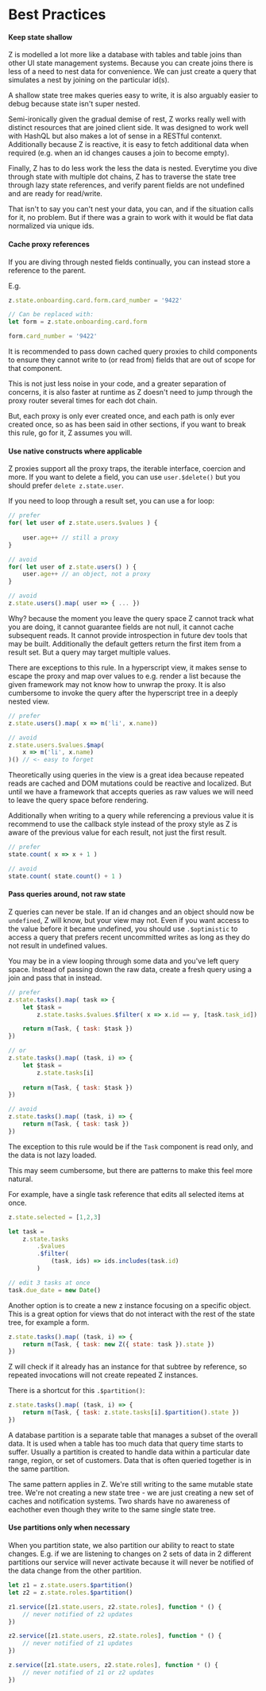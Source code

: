 # Best Practices

#### Keep state shallow

Z is modelled a lot more like a database with tables and table joins than other UI state management systems.  Because you can create joins there is less of a need to nest data for convenience.  We can just create a query that simulates a nest by joining on the particular id(s).

A shallow state tree makes queries easy to write, it is also arguably easier to debug because state isn't super nested.

Semi-ironically given the gradual demise of rest, Z works really well with distinct resources that are joined client side.  It was designed to work well with HashQL but also makes a lot of sense in a RESTful contenxt.  Additionally because Z is reactive, it is easy to fetch additional data when required (e.g. when an id changes causes a join to become empty).

Finally, Z has to do less work the less the data is nested.  Everytime you dive through state with multiple dot chains, Z has to traverse the state tree through lazy state references, and verify parent fields are not undefined and are ready for read/write.

That isn't to say you can't nest your data, you can, and if the situation calls for it, no problem.  But if there was a grain to work with it would be flat data normalized via unique ids.

#### Cache proxy references

If you are diving through nested fields continually, you can instead store a reference to the parent.

E.g.

```js
z.state.onboarding.card.form.card_number = '9422'

// Can be replaced with:
let form = z.state.onboarding.card.form

form.card_number = '9422'
```

It is recommended to pass down cached query proxies to child components to ensure they cannot write to (or read from) fields that are out of scope for that component.

This is not just less noise in your code, and a greater separation of concerns, it is also faster at runtime as Z doesn't need to jump through the proxy router several times for each dot chain.

But, each proxy is only ever created once, and each path is only ever created once, so as has been said in other sections, if you want to break this rule, go for it, Z assumes you will.

#### Use native constructs where applicable

Z proxies support all the proxy traps, the iterable interface, coercion and more.  If you want to delete a field, you can use `user.$delete()` but you should prefer `delete z.state.user`.

If you need to loop through a result set, you can use a for loop:

```js
// prefer
for( let user of z.state.users.$values ) {
    
    user.age++ // still a proxy
}

// avoid
for( let user of z.state.users() ) {
    user.age++ // an object, not a proxy
}

// avoid
z.state.users().map( user => { ... })
```

Why? because the moment you leave the query space Z cannot track what you are doing, it cannot guarantee fields are not null, it cannot cache subsequent reads.  It cannot provide introspection in future dev tools that may be built.  Additionally the default getters return the first item from a result set.  But a query may target multiple values.

There are exceptions to this rule.  In a hyperscript view, it makes sense to escape the proxy and map over values to e.g. render a list because the given framework may not know how to unwrap the proxy.  It is also cumbersome to invoke the query after the hyperscript tree in a deeply nested view.

```js
// prefer
z.state.users().map( x => m('li', x.name))

// avoid
z.state.users.$values.$map( 
    x => m('li', x.name)
)() // <- easy to forget
```

Theoretically using queries in the view is a great idea because repeated reads are cached and DOM mutations could be reactive and localized.  But until we have a framework that accepts queries as raw values we will need to leave the query space before rendering.

Additionally when writing to a query while referencing a previous value it is recommend to use the callback style instead of the proxy style as Z is aware of the previous value for each result, not just the first result.

```js
// prefer
state.count( x => x + 1 )

// avoid
state.count( state.count() + 1 )
```

#### Pass queries around, not raw state

Z queries can never be stale.  If an id changes and an object should now be `undefined`, Z will know, but your view may not.  Even if you want access to the value before it became undefined, you should use `.$optimistic` to access a query that prefers recent uncommitted writes as long as they do not result in undefined values.

You may be in a view looping through some data and you've left query space.  Instead of passing down the raw data, create a fresh query using a join and pass that in instead.


```js
// prefer
z.state.tasks().map( task => {
    let $task = 
        z.state.tasks.$values.$filter( x => x.id == y, [task.task_id])

    return m(Task, { task: $task })
})

// or
z.state.tasks().map( (task, i) => {
    let $task = 
        z.state.tasks[i]
        
    return m(Task, { task: $task })
})

// avoid
z.state.tasks().map( (task, i) => {
    return m(Task, { task: task })
})
```

The exception to this rule would be if the `Task` component is read only, and the data is not lazy loaded.

This may seem cumbersome, but there are patterns to make this feel more natural.

For example, have a single task reference that edits all selected items at once.

```js
z.state.selected = [1,2,3]

let task = 
    z.state.tasks
        .$values
        .$filter( 
            (task, ids) => ids.includes(task.id) 
        )

// edit 3 tasks at once
task.due_date = new Date()
```

Another option is to create a new z instance focusing on a specific object.  This is a great option for views that do not interact with the rest of the state tree, for example a form.


```js
z.state.tasks().map( (task, i) => {
    return m(Task, { task: new Z({ state: task }).state })
})
```

Z will check if it already has an instance for that subtree by reference, so repeated invocations will not create repeated Z instances.

There is a shortcut for this `.$partition()`:

```js
z.state.tasks().map( (task, i) => {
    return m(Task, { task: z.state.tasks[i].$partition().state })
})
```

A database partition is a separate table that manages a subset of the overall data.  It is used when a table has too much data that query time starts to suffer.  Usually a partition is created to handle data within a particular date range, region, or set of customers.  Data that is often queried together is in the same partition.

The same pattern applies in Z.  We're still writing to the same mutable state tree.  We're not creating a new state tree - we are just creating a new set of caches and notification systems.  Two shards have no awareness of eachother even though they write to the same single state tree.

#### Use partitions only when necessary

When you partition state, we also partition our ability to react to state changes.  E.g. if we are listening to changes on 2 sets of data in 2 different partitions our service will never activate because it will never be notified of the data change from the other partition.

```js
let z1 = z.state.users.$partition()
let z2 = z.state.roles.$partition()

z1.service([z1.state.users, z2.state.roles], function * () {
    // never notified of z2 updates
})

z2.service([z1.state.users, z2.state.roles], function * () {
    // never notified of z1 updates
})

z.service([z1.state.users, z2.state.roles], function * () {
    // never notified of z1 or z2 updates
})
```
